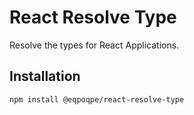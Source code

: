 # React Resolve Type
Resolve the types for React Applications.

## Installation
```shell
npm install @eqpoqpe/react-resolve-type
```
